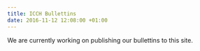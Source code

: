 ```yaml
---
title: ICCH Bullettins
date: 2016-11-12 12:08:00 +01:00
---
```


We are currently working on publishing our bullettins to this site.